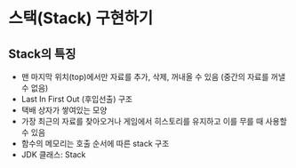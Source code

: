 # 스택(Stack) 구현하기

## Stack의 특징

- 맨 마지막 위치(top)에서만 자료를 추가, 삭제, 꺼내올 수 있음 (중간의 자료를 꺼낼 수 없음)
- Last In First Out (후입선출) 구조
- 택배 상자가 쌓여있는 모양
- 가장 최근의 자료를 찾아오거나 게임에서 히스토리를 유지하고 이를 무를 때 사용할 수 있음
- 함수의 메모리는 호출 순서에 따른 stack 구조
- JDK 클래스: Stack